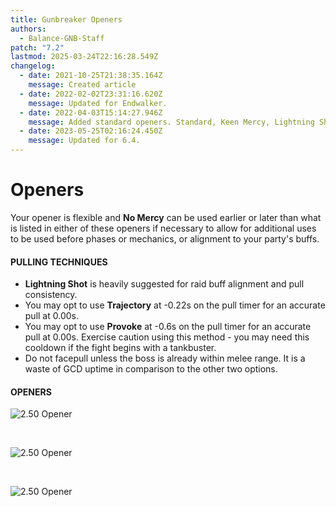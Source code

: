 ```yaml
---
title: Gunbreaker Openers
authors:
  - Balance-GNB-Staff
patch: "7.2"
lastmod: 2025-03-24T22:16:28.549Z
changelog:
  - date: 2021-10-25T21:38:35.164Z
    message: Created article
  - date: 2022-02-02T23:31:16.620Z
    message: Updated for Endwalker.
  - date: 2022-04-03T15:14:27.946Z
    message: Added standard openers. Standard, Keen Mercy, Lightning Shot.
  - date: 2023-05-25T02:16:24.450Z
    message: Updated for 6.4.
---
```

# Openers

Your opener is flexible and **No Mercy** can be used earlier or later than what is listed in either of these openers if necessary to allow for additional uses to be used before phases or mechanics, or alignment to your party's buffs.

#### PULLING TECHNIQUES

* **Lightning Shot** is heavily suggested for raid buff alignment and pull consistency.
* You may opt to use **Trajectory** at -0.22s on the pull timer for an accurate pull at 0.00s.
* You may opt to use **Provoke** at -0.6s on the pull timer for an accurate pull at 0.00s. Exercise caution using this method - you may need this cooldown if the fight begins with a tankbuster.
* Do not facepull unless the boss is already within melee range. It is a waste of GCD uptime in comparison to the other two options.

#### OPENERS

![2.50 Opener](/img/jobs/gbn/2.4opener_7.1_1.1.png "2.50 Opener")

</br>

![2.50 Opener](/img/jobs/gbn/2.5opener_7.1_1.2.png "2.50 Opener")

</br>

![2.50 Opener](/img/jobs/gbn/gnbfundamental_7.1_1.1_experimental.png "2.50 Opener")